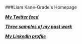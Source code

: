 ###Liam Kane-Grade's Homepage

[***My Twitter feed***](https://twitter.com/lkanegrade)

[***Three samples of my past work***](http://www.wisconsinacademy.org/contributor/liam-kane-grade)

[***My LinkedIn profile***](http://www.linkedin.com/pub/liam-kane-grade/83/710/64)

